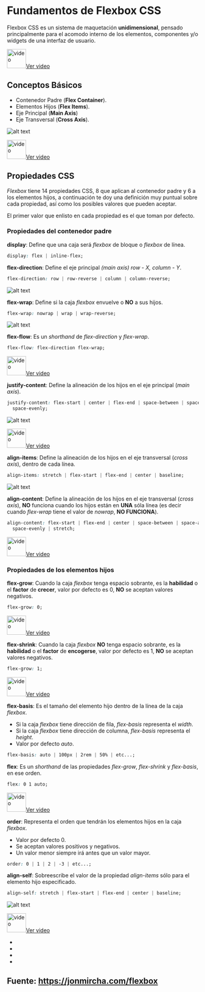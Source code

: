 # Fundamentos de Flexbox CSS

Flexbox CSS es un sistema de maquetación **unidimensional**, pensado principalmente para el acomodo interno de los elementos, componentes y/o widgets de una interfaz de usuario.

<a href="https://www.youtube.com/watch?v=AAtvnv6LNMk"><img src="./img/ver-video.png" alt="video" width="50"/>Ver video</a>

## Conceptos Básicos

- Contenedor Padre (**Flex Container**).
- Elementos Hijos (**Flex Items**).
- Eje Principal (**Main Axis**)
- Eje Transversal (**Cross Axis**).

![alt text](./img/flex-conceptos.png)

<a href="https://www.youtube.com/watch?v=1NBMqQkcZ9Y"><img src="./img/ver-video.png" alt="video" width="50"/>Ver video</a>

## **Propiedades CSS**

_Flexbox_ tiene 14 propiedades CSS, 8 que aplican al contenedor padre y 6 a los elementos hijos, a continuación te doy una definición muy puntual sobre cada propiedad, así como los posibles valores que pueden aceptar.

El primer valor que enlisto en cada propiedad es el que toman por defecto.

### **Propiedades del contenedor padre**

**display**: Define que una caja será _flexbox_ de bloque o _flexbox_ de línea.

```css
display: flex | inline-flex;
```

**flex-direction**: Define el eje principal _(main axis) row - X, column - Y_.

```css
flex-direction: row | row-reverse | column | column-reverse;
```

![alt text](./img/flex-direction.png)

**flex-wrap**: Define si la caja _flexbox_ envuelve o **NO** a sus hijos.

```css
flex-wrap: nowrap | wrap | wrap-reverse;
```

![alt text](./img/flex-wrap.png)

**flex-flow**: Es un _shorthand_ de _flex-direction_ y _flex-wrap_.

```css
flex-flow: flex-direction flex-wrap;
```

<a href="https://www.youtube.com/watch?v=lnWBQ3dMzhw"><img src="./img/ver-video.png" alt="video" width="50"/>Ver video</a>

**justify-content**: Define la alineación de los hijos en el eje principal (_main axis_).

```css
justify-content: flex-start | center | flex-end | space-between | space-around |
  space-evenly;
```

![alt text](./img/justify-content.png)

<a href="https://www.youtube.com/watch?v=4eHB6O8d1R0"><img src="./img/ver-video.png" alt="video" width="50"/>Ver video</a>

**align-items**: Define la alineación de los hijos en el eje transversal (_cross axis_), dentro de cada línea.

```css
align-items: stretch | flex-start | flex-end | center | baseline;
```

![alt text](./img/align-items.png)

**align-content**: Define la alineación de los hijos en el eje transversal (_cross axis_), **NO** funciona cuando los hijos están en **UNA** sóla línea (es decir cuando _flex-wrap_ tiene el valor de _nowrap_, **NO FUNCIONA**).

```css
align-content: flex-start | flex-end | center | space-between | space-around |
  space-evenly | stretch;
```

<a href="https://www.youtube.com/watch?v=ELP5l8IVSJo"><img src="./img/ver-video.png" alt="video" width="50"/>Ver video</a>

### **Propiedades de los elementos hijos**

**flex-grow**: Cuando la caja _flexbox_ tenga espacio sobrante, es la **habilidad** o el **factor** de **crecer**, valor por defecto es 0, **NO** se aceptan valores negativos.

```css
flex-grow: 0;
```

<a href="https://www.youtube.com/watch?v=Ib9cYYBNQ10"><img src="./img/ver-video.png" alt="video" width="50"/>Ver video</a>

**flex-shrink**: Cuando la caja _flexbox_ **NO** tenga espacio sobrante, es la **habilidad** o el **factor** de **encogerse**, valor por defecto es 1, **NO** se aceptan valores negativos.

```css
flex-grow: 1;
```

<a href="https://www.youtube.com/watch?v=cN6O13okUww"><img src="./img/ver-video.png" alt="video" width="50"/>Ver video</a>

**flex-basis**: Es el tamaño del elemento hijo dentro de la línea de la caja _flexbox_.

- Si la caja _flexbox_ tiene dirección de fila, _flex-basis_ representa el _width_.
- Si la caja _flexbox_ tiene dirección de columna, _flex-basis_ representa el _height_.
- Valor por defecto _auto_.

```css
flex-basis: auto | 100px | 2rem | 50% | etc...;
```

**flex**: Es un _shorthand_ de las propiedades _flex-grow_, _flex-shrink_ y _flex-basis_, en ese orden.

```css
flex: 0 1 auto;
```

<a href="https://www.youtube.com/watch?v=jst2jcHDAWA"><img src="./img/ver-video.png" alt="video" width="50"/>Ver video</a>

**order**: Representa el orden que tendrán los elementos hijos en la caja _flexbox_.

- Valor por defecto 0.
- Se aceptan valores positivos y negativos.
- Un valor menor siempre irá antes que un valor mayor.

```css
order: 0 | 1 | 2 | -3 | etc...;
```

**align-self**: Sobreescribe el valor de la propiedad _align-items_ sólo para el elemento hijo especificado.

```css
align-self: stretch | flex-start | flex-end | center | baseline;
```

![alt text](./img/align-self.png)

<a href="https://www.youtube.com/watch?v=u-k1kPtOA5o"><img src="./img/ver-video.png" alt="video" width="50"/>Ver video</a>

-
-
-
-

## Fuente: https://jonmircha.com/flexbox
